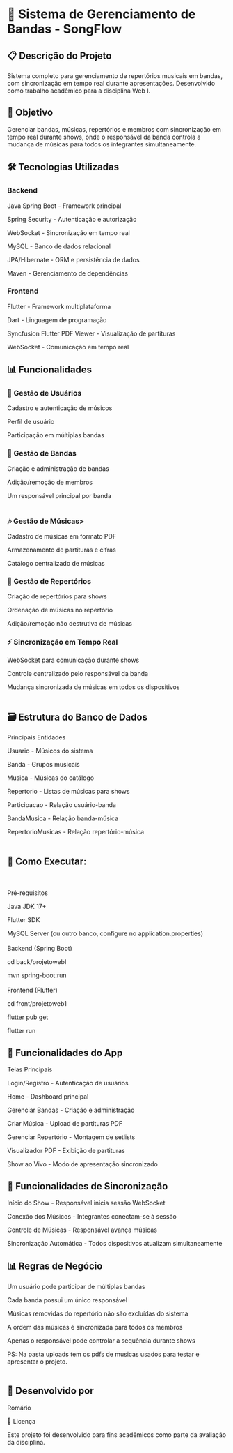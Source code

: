 <h1>🎵 Sistema de Gerenciamento de Bandas - SongFlow</h1>
<h2>📋 Descrição do Projeto</h2>

Sistema completo para gerenciamento de repertórios musicais em bandas, com sincronização em tempo real durante apresentações. Desenvolvido como trabalho acadêmico para a disciplina Web I.
<h2>🎯 Objetivo</h2>
Gerenciar bandas, músicas, repertórios e membros com sincronização em tempo real durante shows, onde o responsável da banda controla a mudança de músicas para todos os integrantes simultaneamente.

<h2>🛠️ Tecnologias Utilizadas</h2>

<h3>Backend </h3>


Java Spring Boot - Framework principal

Spring Security - Autenticação e autorização

WebSocket - Sincronização em tempo real

MySQL - Banco de dados relacional

JPA/Hibernate - ORM e persistência de dados

Maven - Gerenciamento de dependências
<h3>Frontend</h3>

Flutter - Framework multiplataforma

Dart - Linguagem de programação

Syncfusion Flutter PDF Viewer - Visualização de partituras

WebSocket - Comunicação em tempo real

<h2>📊 Funcionalidades </h2>

<h3>👤 Gestão de Usuários </h3>


Cadastro e autenticação de músicos

Perfil de usuário

Participação em múltiplas bandas

<h3>🎸 Gestão de Bandas </h3>


Criação e administração de bandas

Adição/remoção de membros

Um responsável principal por banda
<br>
<br>
<h3>🎶 Gestão de Músicas> </h3>


Cadastro de músicas em formato PDF

Armazenamento de partituras e cifras

Catálogo centralizado de músicas

<h3>📖 Gestão de Repertórios </h3>


Criação de repertórios para shows

Ordenação de músicas no repertório

Adição/remoção não destrutiva de músicas

<h3>⚡ Sincronização em Tempo Real </h3>


WebSocket para comunicação durante shows

Controle centralizado pelo responsável da banda

Mudança sincronizada de músicas em todos os dispositivos
<br>
<br>
<h2>🗃️ Estrutura do Banco de Dados </h2>


Principais Entidades

Usuario - Músicos do sistema

Banda - Grupos musicais

Musica - Músicas do catálogo

Repertorio - Listas de músicas para shows

Participacao - Relação usuário-banda

BandaMusica - Relação banda-música

RepertorioMusicas - Relação repertório-música
<br>
<br>
<h2>🚀 Como Executar:</h2>

<br>
<br>
Pré-requisitos

Java JDK 17+

Flutter SDK

MySQL Server (ou outro banco, configure no application.properties)
<br>
<br>
Backend (Spring Boot)

cd back/projetowebI

mvn spring-boot:run
<br>
<br>
Frontend (Flutter)

cd front/projetoweb1

flutter pub get

flutter run

<h2>📱 Funcionalidades do App</h2>



Telas Principais

Login/Registro - Autenticação de usuários

Home - Dashboard principal

Gerenciar Bandas - Criação e administração

Criar Música - Upload de partituras PDF

Gerenciar Repertório - Montagem de setlists

Visualizador PDF - Exibição de partituras

Show ao Vivo - Modo de apresentação sincronizado


<h2>🎨 Funcionalidades de Sincronização </h2>


Início do Show - Responsável inicia sessão WebSocket

Conexão dos Músicos - Integrantes conectam-se à sessão

Controle de Músicas - Responsável avança músicas

Sincronização Automática - Todos dispositivos atualizam simultaneamente


<h2>📊 Regras de Negócio </h2>


Um usuário pode participar de múltiplas bandas

Cada banda possui um único responsável

Músicas removidas do repertório não são excluídas do sistema

A ordem das músicas é sincronizada para todos os membros

Apenas o responsável pode controlar a sequência durante shows



PS: Na pasta uploads tem os pdfs de musicas usados para testar e apresentar o projeto.
<br>
<br>
<h2>👥 Desenvolvido por</h2>


Romário
<br>

📄 Licença
<br>

Este projeto foi desenvolvido para fins acadêmicos como parte da avaliação da disciplina.
